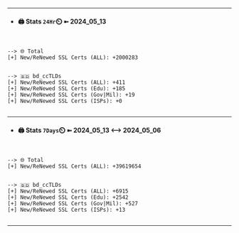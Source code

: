 

---
- #### 🖨️ **Stats** `24Hr`⏲️ ➼ 2024_05_13
```console


--> 🌐 Total
[+] New/ReNewed SSL Certs (ALL): +2000283


--> 🇧🇩 bd_ccTLDs
[+] New/ReNewed SSL Certs (ALL): +411
[+] New/ReNewed SSL Certs (Edu): +185
[+] New/ReNewed SSL Certs (Gov|Mil): +19
[+] New/ReNewed SSL Certs (ISPs): +0


```

---
- #### 🖨️ **Stats** `7Days`⏲️ ➼ 2024_05_13 <--> 2024_05_06
```console


--> 🌐 Total
[+] New/ReNewed SSL Certs (ALL): +39619654


--> 🇧🇩 bd_ccTLDs
[+] New/ReNewed SSL Certs (ALL): +6915
[+] New/ReNewed SSL Certs (Edu): +2542
[+] New/ReNewed SSL Certs (Gov|Mil): +527
[+] New/ReNewed SSL Certs (ISPs): +13


```

---

